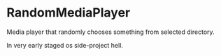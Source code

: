 # RandomMediaPlayer
Media player that randomly chooses something from selected directory.

In very early staged os side-project hell.
